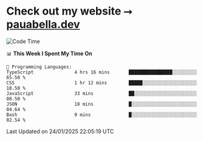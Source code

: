 # Check out my website ⭢ [pauabella.dev](https://pauabella.dev)

<!--START_SECTION:waka-->
![Code Time](http://img.shields.io/badge/Code%20Time-4%2C017%20hrs%2027%20mins-blue)

📊 **This Week I Spent My Time On** 

```text
💬 Programming Languages: 
TypeScript               4 hrs 16 mins       ████████████████░░░░░░░░░   65.50 % 
CSS                      1 hr 12 mins        █████░░░░░░░░░░░░░░░░░░░░   18.50 % 
JavaScript               33 mins             ██░░░░░░░░░░░░░░░░░░░░░░░   08.50 % 
JSON                     18 mins             █░░░░░░░░░░░░░░░░░░░░░░░░   04.64 % 
Bash                     9 mins              █░░░░░░░░░░░░░░░░░░░░░░░░   02.54 % 
```


 Last Updated on 24/01/2025 22:05:19 UTC
<!--END_SECTION:waka-->
